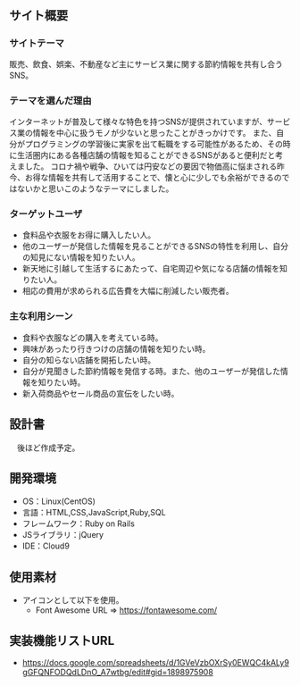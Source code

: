 # <!--Deals Share Service-->
​
## サイト概要
### サイトテーマ
販売、飲食、娯楽、不動産など主にサービス業に関する節約情報を共有し合うSNS。
​
### テーマを選んだ理由
インターネットが普及して様々な特色を持つSNSが提供されていますが、サービス業の情報を中心に扱うモノが少ないと思ったことがきっかけです。
また、自分がプログラミングの学習後に実家を出て転職をする可能性があるため、その時に生活圏内にある各種店舗の情報を知ることができるSNSがあると便利だと考えました。
コロナ禍や戦争、ひいては円安などの要因で物価高に悩まされる昨今、お得な情報を共有して活用することで、懐と心に少しでも余裕ができるのではないかと思いこのようなテーマにしました。

### ターゲットユーザ
* 食料品や衣服をお得に購入したい人。
* 他のユーザーが発信した情報を見ることができるSNSの特性を利用し、自分の知見にない情報を知りたい人。
* 新天地に引越して生活するにあたって、自宅周辺や気になる店舗の情報を知りたい人。
* 相応の費用が求められる広告費を大幅に削減したい販売者。

### 主な利用シーン
* 食料や衣服などの購入を考えている時。
* 興味があったり行きつけの店舗の情報を知りたい時。
* 自分の知らない店舗を開拓したい時。
* 自分が見聞きした節約情報を発信する時。また、他のユーザーが発信した情報を知りたい時。
* 新入荷商品やセール商品の宣伝をしたい時。
​
## 設計書
　後ほど作成予定。

## 開発環境
- OS：Linux(CentOS)
- 言語：HTML,CSS,JavaScript,Ruby,SQL
- フレームワーク：Ruby on Rails
- JSライブラリ：jQuery
- IDE：Cloud9
​
## 使用素材
* アイコンとして以下を使用。
	* Font Awesome  URL => https://fontawesome.com/

## 実装機能リストURL
* https://docs.google.com/spreadsheets/d/1GVeVzbOXrSy0EWQC4kALy9gGFQNFODQdLDnO_A7wtbg/edit#gid=1898975908


